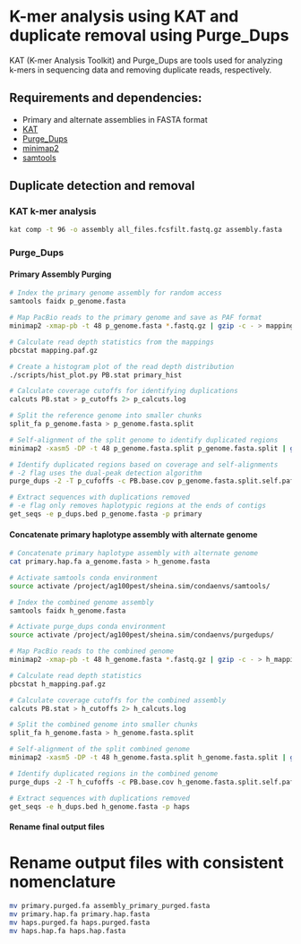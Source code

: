 # K-mer analysis using KAT and duplicate removal using Purge_Dups

KAT (K-mer Analysis Toolkit) and Purge_Dups are tools used for analyzing k-mers in sequencing data and removing duplicate reads, respectively.

## Requirements and dependencies:

- Primary and alternate assemblies in FASTA format 
- [KAT](https://github.com/TGAC/KAT)
- [Purge_Dups](https://github.com/dfguan/purge_dups)
- [minimap2](https://github.com/lh3/minimap2)
- [samtools](http://www.htslib.org)

## Duplicate detection and removal

### KAT k-mer analysis

```bash
kat comp -t 96 -o assembly all_files.fcsfilt.fastq.gz assembly.fasta
```

### Purge_Dups

#### Primary Assembly Purging

```bash
# Index the primary genome assembly for random access
samtools faidx p_genome.fasta 

# Map PacBio reads to the primary genome and save as PAF format
minimap2 -xmap-pb -t 48 p_genome.fasta *.fastq.gz | gzip -c - > mapping.paf.gz

# Calculate read depth statistics from the mappings
pbcstat mapping.paf.gz

# Create a histogram plot of the read depth distribution
./scripts/hist_plot.py PB.stat primary_hist

# Calculate coverage cutoffs for identifying duplications
calcuts PB.stat > p_cutoffs 2> p_calcuts.log 

# Split the reference genome into smaller chunks
split_fa p_genome.fasta > p_genome.fasta.split

# Self-alignment of the split genome to identify duplicated regions
minimap2 -xasm5 -DP -t 48 p_genome.fasta.split p_genome.fasta.split | gzip -c - > p_genome.fasta.split.self.paf.gz

# Identify duplicated regions based on coverage and self-alignments
# -2 flag uses the dual-peak detection algorithm
purge_dups -2 -T p_cufoffs -c PB.base.cov p_genome.fasta.split.self.paf.gz > p_dups.bed 2> p_purge_dups.log 

# Extract sequences with duplications removed
# -e flag only removes haplotypic regions at the ends of contigs
get_seqs -e p_dups.bed p_genome.fasta -p primary
```

#### Concatenate primary haplotype assembly with alternate genome

```bash
# Concatenate primary haplotype assembly with alternate genome
cat primary.hap.fa a_genome.fasta > h_genome.fasta

# Activate samtools conda environment
source activate /project/ag100pest/sheina.sim/condaenvs/samtools/

# Index the combined genome assembly
samtools faidx h_genome.fasta

# Activate purge_dups conda environment
source activate /project/ag100pest/sheina.sim/condaenvs/purgedups/

# Map PacBio reads to the combined genome
minimap2 -xmap-pb -t 48 h_genome.fasta *.fastq.gz | gzip -c - > h_mapping.paf.gz

# Calculate read depth statistics
pbcstat h_mapping.paf.gz

# Calculate coverage cutoffs for the combined assembly
calcuts PB.stat > h_cutoffs 2> h_calcuts.log

# Split the combined genome into smaller chunks
split_fa h_genome.fasta > h_genome.fasta.split

# Self-alignment of the split combined genome
minimap2 -xasm5 -DP -t 48 h_genome.fasta.split h_genome.fasta.split | gzip -c - > h_genome.fasta.split.self.paf.gz

# Identify duplicated regions in the combined genome
purge_dups -2 -T h_cufoffs -c PB.base.cov h_genome.fasta.split.self.paf.gz > h_dups.bed 2> h_purge_dups.log

# Extract sequences with duplications removed
get_seqs -e h_dups.bed h_genome.fasta -p haps
```

#### Rename final output files

# Rename output files with consistent nomenclature
```bash
mv primary.purged.fa assembly_primary_purged.fasta
mv primary.hap.fa primary.hap.fasta
mv haps.purged.fa haps.purged.fasta
mv haps.hap.fa haps.hap.fasta
```
